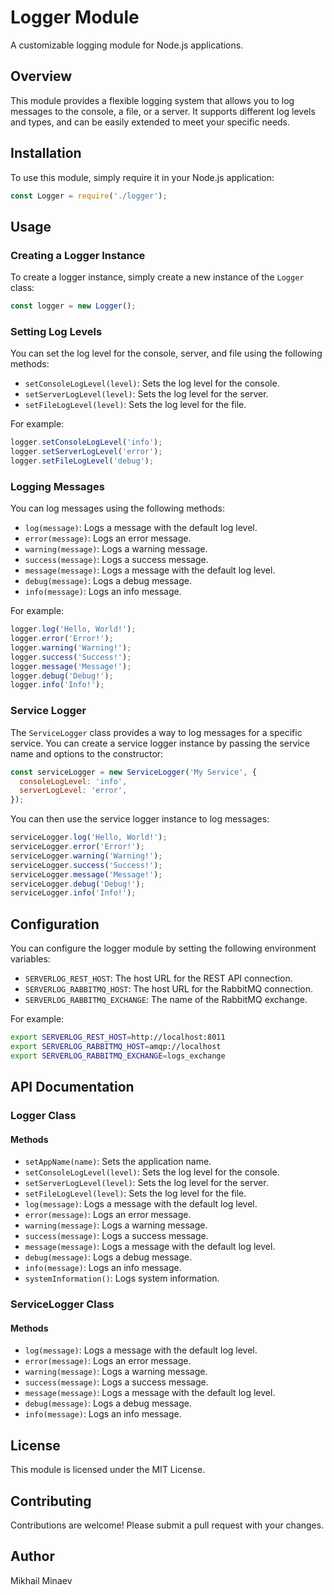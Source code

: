 # Logger Module

A customizable logging module for Node.js applications.

## Overview

This module provides a flexible logging system that allows you to log messages to the console, a file, or a server. It supports different log levels and types, and can be easily extended to meet your specific needs.

## Installation

To use this module, simply require it in your Node.js application:
```javascript
const Logger = require('./logger');
```
## Usage

### Creating a Logger Instance

To create a logger instance, simply create a new instance of the `Logger` class:
```javascript
const logger = new Logger();
```
### Setting Log Levels

You can set the log level for the console, server, and file using the following methods:

* `setConsoleLogLevel(level)`: Sets the log level for the console.
* `setServerLogLevel(level)`: Sets the log level for the server.
* `setFileLogLevel(level)`: Sets the log level for the file.

For example:
```javascript
logger.setConsoleLogLevel('info');
logger.setServerLogLevel('error');
logger.setFileLogLevel('debug');
```
### Logging Messages

You can log messages using the following methods:

* `log(message)`: Logs a message with the default log level.
* `error(message)`: Logs an error message.
* `warning(message)`: Logs a warning message.
* `success(message)`: Logs a success message.
* `message(message)`: Logs a message with the default log level.
* `debug(message)`: Logs a debug message.
* `info(message)`: Logs an info message.

For example:
```javascript
logger.log('Hello, World!');
logger.error('Error!');
logger.warning('Warning!');
logger.success('Success!');
logger.message('Message!');
logger.debug('Debug!');
logger.info('Info!');
```
### Service Logger

The `ServiceLogger` class provides a way to log messages for a specific service. You can create a service logger instance by passing the service name and options to the constructor:
```javascript
const serviceLogger = new ServiceLogger('My Service', {
  consoleLogLevel: 'info',
  serverLogLevel: 'error',
});
```
You can then use the service logger instance to log messages:
```javascript
serviceLogger.log('Hello, World!');
serviceLogger.error('Error!');
serviceLogger.warning('Warning!');
serviceLogger.success('Success!');
serviceLogger.message('Message!');
serviceLogger.debug('Debug!');
serviceLogger.info('Info!');
```
## Configuration

You can configure the logger module by setting the following environment variables:

* `SERVERLOG_REST_HOST`: The host URL for the REST API connection.
* `SERVERLOG_RABBITMQ_HOST`: The host URL for the RabbitMQ connection.
* `SERVERLOG_RABBITMQ_EXCHANGE`: The name of the RabbitMQ exchange.

For example:
```bash
export SERVERLOG_REST_HOST=http://localhost:8011
export SERVERLOG_RABBITMQ_HOST=amqp://localhost
export SERVERLOG_RABBITMQ_EXCHANGE=logs_exchange
```
## API Documentation

### Logger Class

#### Methods

* `setAppName(name)`: Sets the application name.
* `setConsoleLogLevel(level)`: Sets the log level for the console.
* `setServerLogLevel(level)`: Sets the log level for the server.
* `setFileLogLevel(level)`: Sets the log level for the file.
* `log(message)`: Logs a message with the default log level.
* `error(message)`: Logs an error message.
* `warning(message)`: Logs a warning message.
* `success(message)`: Logs a success message.
* `message(message)`: Logs a message with the default log level.
* `debug(message)`: Logs a debug message.
* `info(message)`: Logs an info message.
* `systemInformation()`: Logs system information.

### ServiceLogger Class

#### Methods

* `log(message)`: Logs a message with the default log level.
* `error(message)`: Logs an error message.
* `warning(message)`: Logs a warning message.
* `success(message)`: Logs a success message.
* `message(message)`: Logs a message with the default log level.
* `debug(message)`: Logs a debug message.
* `info(message)`: Logs an info message.

## License

This module is licensed under the MIT License.

## Contributing

Contributions are welcome! Please submit a pull request with your changes.

## Author

Mikhail Minaev
